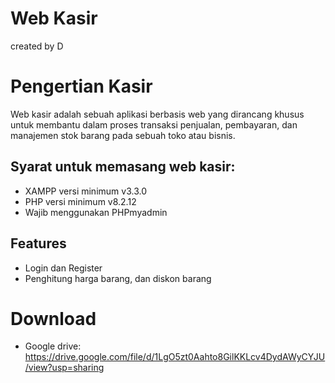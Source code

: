 # Web Kasir
created by D


# Pengertian Kasir
Web kasir adalah sebuah aplikasi berbasis web yang dirancang khusus untuk membantu dalam proses transaksi penjualan, pembayaran, dan manajemen stok barang pada sebuah toko atau bisnis.


## Syarat untuk memasang web kasir:
- XAMPP versi minimum v3.3.0
- PHP versi minimum v8.2.12
- Wajib menggunakan PHPmyadmin


## Features
- Login dan Register
- Penghitung harga barang, dan diskon barang

# Download
- Google drive: https://drive.google.com/file/d/1LgO5zt0Aahto8GilKKLcv4DydAWyCYJU/view?usp=sharing
